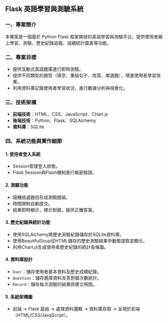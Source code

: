 ## Flask 英語學習與測驗系統

### 一、專案簡介

本專案是一個基於 Python Flask 框架開發的英語學習與測驗平台，提供使用者線上學習、測驗、歷史紀錄追蹤、成績統計圖表等功能。

### 二、專案目標

* 提供互動式英語題庫進行即時測驗。
* 提供不同類型的題型（填空、重組句子、改寫、單選題），增進使用者學習效果。
* 利用資料庫記錄使用者學習狀況，進行數據分析與視覺化。

### 三、技術架構

* **前端技術**：HTML、CSS、JavaScript、Chart.js
* **後端技術**：Python、Flask、SQLAlchemy
* **資料庫**：SQLite

### 四、系統功能與實作細節

#### 1. 使用者登入系統

* Session管理登入狀態。
* Flask Session與Flash機制進行帳密驗證。

#### 2. 測驗功能

* 隨機挑選題目形成測驗題組。
* 時間限制自動提交。
* 結果即時顯示，標示對錯，提供正確答案。

#### 3. 歷史紀錄與統計功能

* 使用SQLAlchemy將歷史測驗紀錄儲存於SQLite資料庫。
* 使用BeautifulSoup從HTML儲存的歷史測驗結果中動態提取並顯示。
* 利用Chart.js生成使用者歷史紀錄的統計長條圖。

#### 4. 資料庫設計

* `User`：儲存使用者基本資料及歷史成績紀錄。
* `Question`：儲存題庫資料及答對錯次數統計。
* `Record`：儲存每次測驗的結果與建立時間。

#### 5. 系統架構圖

* 前端 → Flask 路由 → 處理資料邏輯 → 資料庫存取 → 呈現於前端（HTML/CSS/JavaScript）。
